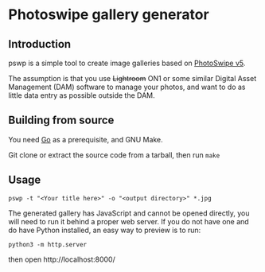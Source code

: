 # Photoswipe gallery generator

## Introduction

pswp is a simple tool to create image galleries based on [PhotoSwipe v5](https://photoswipe.com).

The assumption is that you use ~~Lightroom~~ ON1 or some similar Digital Asset
Management (DAM) software to manage your photos, and want to do as little data
entry as possible outside the DAM.

## Building from source

You need [Go](https://golang.org) as a prerequisite, and GNU Make.

Git clone or extract the source code from a tarball, then run `make`

## Usage

```
pswp -t "<Your title here>" -o "<output directory>" *.jpg
```

The generated gallery has JavaScript and cannot be opened directly, you will need to run it behind a proper web server. If you do not have one and do have Python installed, an easy way to preview is to run:

```
python3 -m http.server
```

then open http://localhost:8000/
